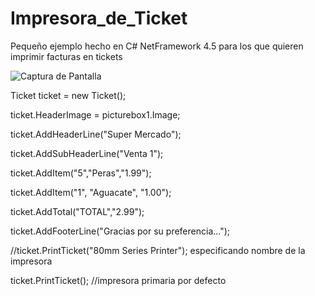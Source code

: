 # Impresora_de_Ticket

Pequeño ejemplo hecho en C# NetFramework 4.5 para los que quieren imprimir facturas en tickets

![Captura de Pantalla](https://raw.githubusercontent.com/RicardoValladares/Impresora_de_Ticket/main/ticket.png)


Ticket ticket = new Ticket();

ticket.HeaderImage = picturebox1.Image;

ticket.AddHeaderLine("Super Mercado");

ticket.AddSubHeaderLine("Venta 1");

ticket.AddItem("5","Peras","1.99");

ticket.AddItem("1", "Aguacate", "1.00");

ticket.AddTotal("TOTAL","2.99");

ticket.AddFooterLine("Gracias por su preferencia...");

//ticket.PrintTicket("80mm Series Printer"); especificando nombre de la impresora

ticket.PrintTicket(); //impresora primaria por defecto

